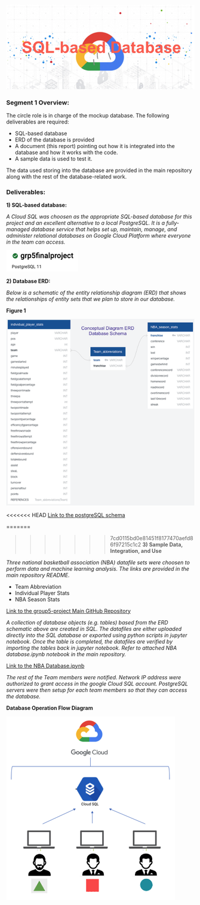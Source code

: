 ![](./Pictures/pic1.png)

### Segment 1 Overview:

The circle role is in charge of the mockup database. The following deliverables are required:

- SQL-based database
- ERD of the database is provided
- A document (this report) pointing out how it is integrated into the database and how it works with the code.
- A sample data is used to test it. 

The data used storing into the database are provided in the main repository along with the rest of the database-related work.

### Deliverables:

**1) SQL-based database:** 

*A Cloud SQL was choosen as the appropriate SQL-based database for this project and an excellent alternative to a local PostgreSQL. It is a fully-managed database service that helps set up, maintain, manage, and administer relational databases on Google Cloud Platform where everyone in the team can access.* 

![](./Pictures/pic3.png)

**2) Database ERD:**

*Below is a schematic of the entity relationship diagram (ERD) that shows the relationships of entity sets that we plan to store in our database.*

**Figure 1**

![](./Pictures/pic2.png)

<<<<<<< HEAD
[Link to the postgreSQL schema](https://github.com/JmSambajon/group5-project/blob/main/Resources/schema.sql)

=======
>>>>>>> 7cd0115bd0e81451f8177470aefd86f97215c1c2
**3) Sample Data, Integration, and Use** 

*Three national basketball association (NBA) datafile sets were choosen to perform data and machine learning analysis. The links are provided in the main repository README.*

- Team Abbreviation
- Individual Player Stats
- NBA Season Stats

[Link to the group5-project Main GitHub Repository](https://github.com/JmSambajon/group5-project)

*A collection of database objects (e.g. tables) based from the ERD schematic above are created in SQL. The datafiles are either uploaded directly into the SQL database or exported using python scripts in jupyter notebook. Once the table is completed, the datafiles are verified by importing the tables back in jupyter notebook. Refer to attached NBA database.ipynb notebook in the main repository.* 

[Link to the NBA Database.ipynb](https://github.com/JmSambajon/group5-project/blob/main/NBA%20Database.ipynb)

*The rest of the Team members were notified. Network IP address were authorized to grant access in the google Cloud SQL account. PostgreSQL servers were then setup for each team members so that they can access the database.* 

**Database Operation Flow Diagram**

![](./Pictures/pic4.png)


